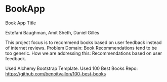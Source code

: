 # BookApp

Book App Title 

Estefani Baughman, Amit Sheth, Daniel Gilles 

This project focus is to recommend books based on user feedback instead of internet reviews. 
Problem Domain: Book Recommendations tend to be too generic. 
How we are addressing this: Recommendations based on user feedback. 

Used Alchemy Bootstrap Template. 
Used 100 Best Books Repo: https://github.com/benoitvallon/100-best-books


